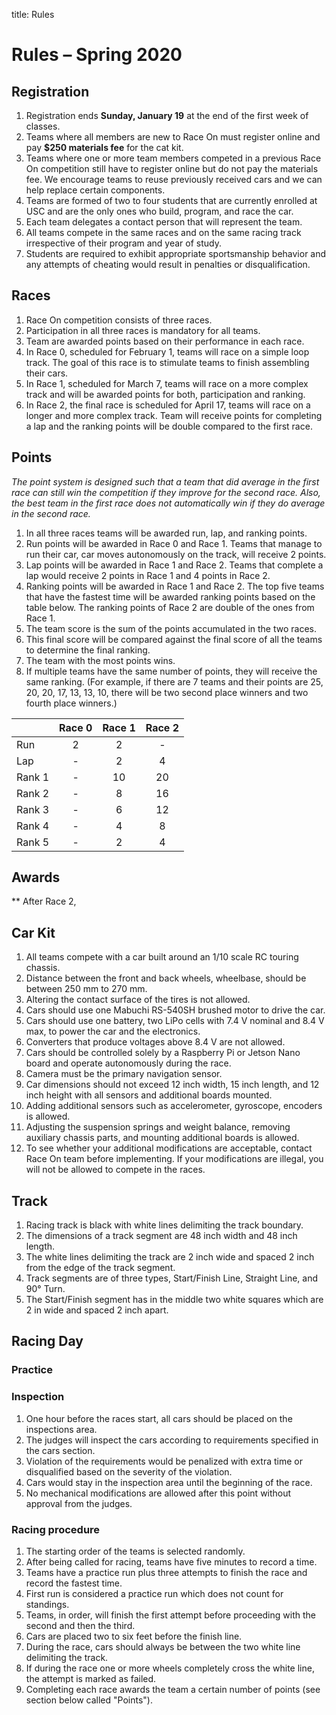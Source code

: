 title: Rules 

# Rules – Spring 2020


## Registration

1. Registration ends **Sunday, January 19** at the end of the first week of classes. 
1. Teams where all members are new to Race On must register online and pay **$250 materials fee** for the cat kit.
1. Teams where one or more team members competed in a previous Race On competition still have to register online but do not pay the materials fee. We encourage teams to reuse previously received cars and we can help replace certain components.
1. Teams are formed of two to four students that are currently enrolled at USC and are the only ones who build, program, and race the car.
1. Each team delegates a contact person that will represent the team.
1. All teams compete in the same races and on the same racing track irrespective of their program and year of study.
1. Students are required to exhibit appropriate sportsmanship behavior and any attempts of cheating would result in penalties or disqualification.


## Races

1. Race On competition consists of three races.
1. Participation in all three races is mandatory for all teams.
1. Team are awarded points based on their performance in each race.
1. In Race 0, scheduled for February 1, teams will race on a simple loop track. The goal of this race is to stimulate teams to finish assembling their cars.
1. In Race 1, scheduled for March 7, teams will race on a more complex track and will be awarded points for both, participation and ranking.
1. In Race 2, the final race is scheduled for April 17, teams will race on a longer and more complex track. Team will receive points for completing a lap and the ranking points will be double compared to the first race.


## Points

*The point system is designed such that a team that did average in the first race can still win the competition if they improve for the second race. Also, the best team in the first race does not automatically win if they do average in the second race.*

1. In all three races teams will be awarded run, lap, and ranking points.
1. Run points will be awarded in Race 0 and Race 1. Teams that manage to run their car, car moves autonomously on the track, will receive 2 points.
1. Lap points will be awarded in Race 1 and Race 2. Teams that complete a lap would receive 2 points in Race 1 and 4 points in Race 2.
1. Ranking points will be awarded in Race 1 and Race 2. The top five teams that have the fastest time will be awarded ranking points based on the table below. The ranking points of Race 2 are double of the ones from Race 1.
1. The team score is the sum of the points accumulated in the two races.
1. This final score will be compared against the final score of all the teams to determine the final ranking.
1. The team with the most points wins.
1. If multiple teams have the same number of points, they will receive the same ranking. (For example, if there are 7 teams and their points are 25, 20, 20, 17, 13, 13, 10, there will be two second place winners and two fourth place winners.)


|        | **Race 0** | **Race 1** | **Race 2** |
|--------|:----------:|:----------:|:----------:|
| Run    |      2     |      2     |      -     |
| Lap    |      -     |      2     |      4     |
| Rank 1 |      -     |     10     |     20     |
| Rank 2 |      -     |      8     |     16     |
| Rank 3 |      -     |      6     |     12     |
| Rank 4 |      -     |      4     |      8     |
| Rank 5 |      -     |      2     |      4     |

## Awards

** After Race 2, 

## Car Kit

1. All teams compete with a car built around an 1/10 scale RC touring chassis.
1. Distance between the front and back wheels, wheelbase, should be between 250 mm to 270 mm.
1. Altering the contact surface of the tires is not allowed.
1. Cars should use one Mabuchi RS-540SH brushed motor to drive the car.
1. Cars should use one battery, two LiPo cells with 7.4 V nominal and 8.4 V max, to power the car and the electronics.
1. Converters that produce voltages above 8.4 V are not allowed.
1. Cars should be controlled solely by a Raspberry Pi or Jetson Nano board and operate autonomously during the race.
1. Camera must be the primary navigation sensor.
1. Car dimensions should not exceed 12 inch width, 15 inch length, and 12 inch height with all sensors and additional boards mounted.
1. Adding additional sensors such as accelerometer, gyroscope, encoders is allowed.
1. Adjusting the suspension springs and weight balance, removing auxiliary chassis parts, and mounting additional boards is allowed.
1. To see whether your additional modifications are acceptable, contact Race On team before implementing. If your modifications are illegal, you will not be allowed to compete in the races.

## Track

1. Racing track is black with white lines delimiting the track boundary.
1. The dimensions of a track segment are 48 inch width and 48 inch length.
1. The white lines delimiting the track are 2 inch wide and spaced 2 inch from the edge of the track segment.
1. Track segments are of three types, Start/Finish Line, Straight Line, and 90° Turn.
1. The Start/Finish segment has in the middle two white squares which are 2 in wide and spaced 2 inch apart.

## Racing Day

### Practice

### Inspection

1. One hour before the races start, all cars should be placed on the inspections area.
1. The judges will inspect the cars according to requirements specified in the cars section.
1. Violation of the requirements would be penalized with extra time or disqualified based on the severity of the violation.
1. Cars would stay in the inspection area until the beginning of the race.
1. No mechanical modifications are allowed after this point without approval from the judges.


### Racing procedure

1. The starting order of the teams is selected randomly.
1. After being called for racing, teams have five minutes to record a time.
1. Teams have a practice run plus three attempts to finish the race and record the fastest time.
1. First run is considered a practice run which does not count for standings.
1. Teams, in order, will finish the first attempt before proceeding with the second and then the third.
1. Cars are placed two to six feet before the finish line.
1. During the race, cars should always be between the two white line delimiting the track.
1. If during the race one or more wheels completely cross the white line, the attempt is marked as failed.
1. Completing each race awards the team a certain number of points (see section below called "Points").

